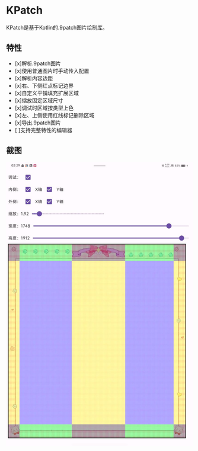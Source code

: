 # KPatch

KPatch是基于Kotlin的.9patch图片绘制库。

## 特性

- [x]解析.9patch图片
- [x]使用普通图片时手动传入配置
- [x]解析内容边距
- [x]右、下侧红点标记边界
- [x]自定义平铺填充扩展区域
- [x]缩放固定区域尺寸
- [x]调试时区域按类型上色
- [x]左、上侧使用红线标记删除区域
- [x]导出.9patch图片
- [ ]支持完整特性的编辑器

## 截图

![](https://github.com/limao996/KPatch/blob/main/img.jpg)